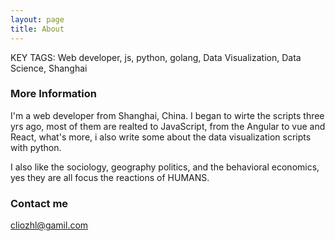 ```yaml
---
layout: page
title: About
---
```


KEY TAGS: Web developer, js, python, golang, Data Visualization, Data Science, Shanghai

### More Information

I'm a web developer from Shanghai, China. I began to wirte the scripts three yrs ago, most of them are realted to JavaScript, from the Angular to vue and React, what's more, i also write some about the data visualization scripts with python.

I also like the sociology, geography politics, and the behavioral economics, yes they are all focus the reactions of HUMANS. 

### Contact me

[cliozhl@gamil.com](mailto:cliozhl@gmail.com)

